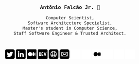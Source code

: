 <div align='center'>

<h3><samp><strong>Antônio Falcão Jr.</strong> 👋 </samp></h3>

<p> <samp>Computer Scientist, <br> Software Architecture Specialist, <br> Master's student in Computer Science, <br> Staff Software Engineer & Trusted Architect. </samp></p>

  <br>
  
[![](img/twitter.png)](https://twitter.com/AntonioFalcaoJr/#gh-light-mode-only)
[![](img/linkedin.png)](https://br.linkedin.com/#gh-light-mode-only)
[![](img/medium.png)](https://antoniofalcaojr.medium.com/#gh-light-mode-only)
[![](img/dev.png)](https://dev.to/antoniofalcao/#gh-light-mode-only)
[![](img/web.png)](https://antoniofalcao.github.io/#gh-light-mode-only)
[![](img/mail.png)](mailto:arfj@edu.univali.br/#gh-light-mode-only)
[![](img/twitter-light.png)](https://twitter.com/AntonioFalcaoJr/#gh-dark-mode-only)
[![](img/linkedin-light.png)](https://br.linkedin.com/#gh-dark-mode-only)
[![](img/medium-light.png)](https://antoniofalcaojr.medium.com/#gh-dark-mode-only)
[![](img/dev-light.png)](https://dev.to/antoniofalcao/#gh-dark-mode-only)
[![](img/web-light.png)](https://antoniofalcao.github.io/#gh-dark-mode-only)
[![](img/mail-light.png)](mailto:arfj@edu.univali.br/#gh-dark-mode-only)

</div>
